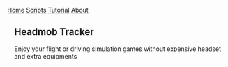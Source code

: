 
<link rel="stylesheet" href="https://cdnjs.cloudflare.com/ajax/libs/font-awesome/4.7.0/css/font-awesome.min.css">
<style>

.topnav {
  overflow: hidden;
  background-color: #333;
}

.topnav a {
  float: left;
  display: block;
  color: #f2f2f2;
  text-align: center;
  padding: 14px 16px;
  text-decoration: none;
  font-size: 17px;
}

.topnav a:hover {
  background-color: #ddd;
  color: black;
}

.topnav a.active {
  background-color: #04AA6D;
  color: white;
}

.topnav .icon {
  display: none;
}

@media screen and (max-width: 600px) {
  .topnav a:not(:first-child) {display: none;}
  .topnav a.icon {
    float: right;
    display: block;
  }
}

@media screen and (max-width: 600px) {
  .topnav.responsive {position: relative;}
  .topnav.responsive .icon {
    position: absolute;
    right: 0;
    top: 0;
  }
  .topnav.responsive a {
    float: none;
    display: block;
    text-align: left;
  }
}
</style>

<div class="topnav" id="myTopnav">
  <a href="#home" class="active">Home</a>
  <a href="#script">Scripts</a>
  <a href="#tutorial">Tutorial</a>
  <a href="#about">About</a>
  <a href="javascript:void(0);" class="icon" onclick="myFunction()">
    <i class="fa fa-bars"></i>
  </a>
</div>

<div style="padding-left:16px">
  <h2>Headmob Tracker</h2>
  <p>Enjoy your flight or driving simulation games without expensive headset and extra equipments</p>
</div>

<script>
function myFunction() {
  var x = document.getElementById("myTopnav");
  if (x.className === "topnav") {
    x.className += " responsive";
  } else {
    x.className = "topnav";
  }
}
</script>


